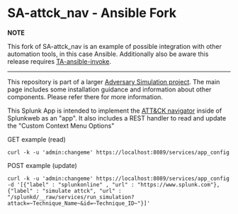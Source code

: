 # SA-attck_nav - Ansible Fork

**NOTE**

This fork of SA-attck_nav is an example of possible integration with 
other automation tools, in this case Ansible. Additionally also be aware this release requires [TA-ansible-invoke](https://github.com/mobia-security-services/TA-ansible-invoke).

---

This repository is part of a larger [Adversary Simulation project](https://github.com/timfrazier1/AdversarySimulation).  The main page includes some installation guidance and information about other components.  Please refer there for more information. 


This Splunk App is intended to implement the [ATT&CK navigator](https://github.com/mitre/attack-navigator) inside of Splunkweb as an "app".
It also includes a REST handler to read and update the "Custom Context Menu Options"

GET example (read)
```
curl -k -u 'admin:changeme' https://localhost:8089/services/app_config
```

POST example (update)
```
curl -k -u 'admin:changeme' https://localhost:8089/services/app_config -d '[{"label" : "splunkonline" , "url" : "https://www.splunk.com"},{"label" : "simulate attck", "url" : "/splunkd/__raw/services/run_simulation?attack=~Technique_Name~&id=~Technique_ID~"}]'
```

